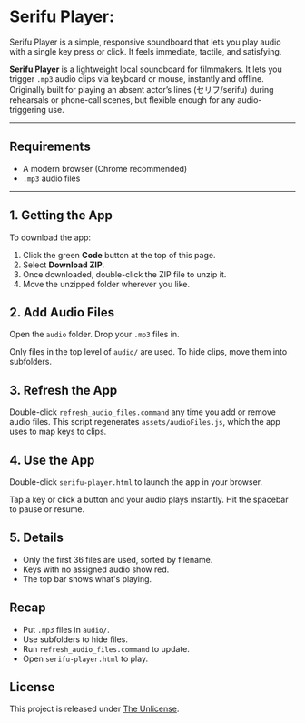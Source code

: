# Serifu Player:

Serifu Player is a simple, responsive soundboard that lets you play audio with a single key press or click. It feels immediate, tactile, and satisfying.

**Serifu Player** is a lightweight local soundboard for filmmakers. It lets you trigger `.mp3` audio clips via keyboard or mouse, instantly and offline. Originally built for playing an absent actor’s lines (セリフ/serifu) during rehearsals or phone-call scenes, but flexible enough for any audio-triggering use.

---

## Requirements

- A modern browser (Chrome recommended)
- `.mp3` audio files

---

## 1. Getting the App

To download the app:

1. Click the green **Code** button at the top of this page.
2. Select **Download ZIP**.
3. Once downloaded, double-click the ZIP file to unzip it.
4. Move the unzipped folder wherever you like.

## 2. Add Audio Files

Open the `audio` folder. Drop your `.mp3` files in.

Only files in the top level of `audio/` are used. To hide clips, move them into subfolders.

## 3. Refresh the App

Double-click `refresh_audio_files.command` any time you add or remove audio files.
This script regenerates `assets/audioFiles.js`, which the app uses to map keys to clips.

## 4. Use the App

Double-click `serifu-player.html` to launch the app in your browser.

Tap a key or click a button and your audio plays instantly. Hit the spacebar to pause or resume.

## 5. Details

- Only the first 36 files are used, sorted by filename.
- Keys with no assigned audio show red.
- The top bar shows what's playing.

## Recap

- Put `.mp3` files in `audio/`.
- Use subfolders to hide files.
- Run `refresh_audio_files.command` to update.
- Open `serifu-player.html` to play.

## License

This project is released under [The Unlicense](http://unlicense.org/).
